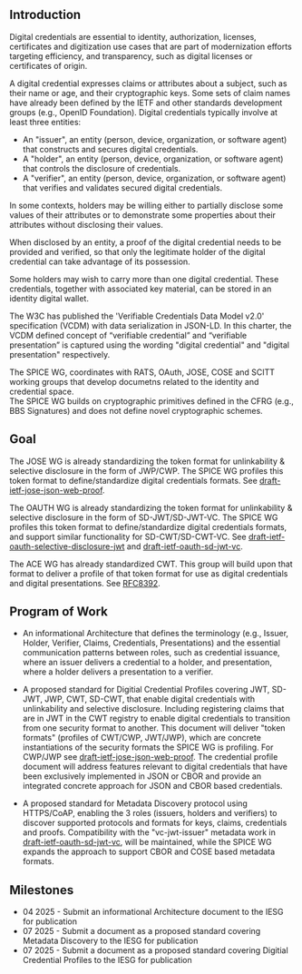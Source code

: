 ## Introduction

Digital credentials are essential to identity, authorization, licenses, certificates and digitization use cases that are part of modernization efforts targeting efficiency, and transparency, such as digital licenses or certificates of origin.

A digital credential expresses claims or attributes about a subject, such as their name or age, and their cryptographic keys.
Some sets of claim names have already been defined by the IETF and other standards development groups (e.g., OpenID Foundation).
Digital credentials typically involve at least three entities:

* An "issuer", an entity (person, device, organization, or software agent) that constructs and secures digital credentials.
* A "holder", an entity (person, device, organization, or software agent) that controls the disclosure of credentials.
* A "verifier", an entity (person, device, organization, or software agent) that verifies and validates secured digital credentials.

In some contexts, holders may be willing either to partially disclose some values of their attributes or to demonstrate some properties about their attributes without disclosing their values. 

When disclosed by an entity, a proof of the digital credential needs to be provided and verified, so that only the legitimate holder of the digital credential can take advantage of its possession.

Some holders may wish to carry more than one digital credential.
These credentials, together with associated key material, can be stored in an identity digital wallet.

The W3C has published the 'Verifiable Credentials Data Model v2.0' specification (VCDM) with data serialization in JSON-LD.
In this charter, the VCDM defined concept of “verifiable credential” and “verifiable presentation” is captured using the wording "digital credential" and "digital presentation" respectively.

The SPICE WG, coordinates with RATS, OAuth, JOSE, COSE and SCITT working groups that develop documetns related to the identity and credential space.  
The SPICE WG builds on cryptographic primitives defined in the CFRG (e.g., BBS Signatures) and does not define novel cryptographic schemes.

## Goal

The JOSE WG is already standardizing the token format for unlinkability & selective disclosure in the form of JWP/CWP.
The SPICE WG profiles this token format to define/standardize digital credentials formats. 
See [draft-ietf-jose-json-web-proof](https://datatracker.ietf.org/doc/draft-ietf-jose-json-web-proof/).

The OAUTH WG is already standardizing the token format for unlinkability & selective disclosure in the form of SD-JWT/SD-JWT-VC.
The SPICE WG profiles this token format to define/standardize digital credentials formats, and support similar functionality for SD-CWT/SD-CWT-VC. 
See [draft-ietf-oauth-selective-disclosure-jwt](https://datatracker.ietf.org/doc/draft-ietf-oauth-selective-disclosure-jwt/) and [draft-ietf-oauth-sd-jwt-vc](https://datatracker.ietf.org/doc/draft-ietf-oauth-sd-jwt-vc/).

The ACE WG has already standardized CWT. 
This group will build upon that format to deliver a profile of that token format for use as digital credentials and digital presentations. 
See [RFC8392](https://datatracker.ietf.org/doc/html/rfc8392).

## Program of Work

* An informational Architecture that defines the terminology (e.g., Issuer, Holder, Verifier, Claims, Credentials, Presentations) and the essential communication patterns between roles, such as credential issuance, where an issuer delivers a credential to a holder, and presentation, where a holder delivers a presentation to a verifier. 

* A proposed standard for Digitial Credential Profiles covering JWT, SD-JWT, JWP, CWT, SD-CWT, that enable digital credentials with unlinkability and selective disclosure. Including registering claims that are in JWT in the CWT registry to enable digital credentials to transition from one security format to another. This document will deliver "token formats" (profiles of CWT/CWP, JWT/JWP), which are concrete instantiations of the security formats the SPICE WG is profiling. For CWP/JWP see [draft-ietf-jose-json-web-proof](https://datatracker.ietf.org/doc/draft-ietf-jose-json-web-proof/). The credential profile document will address features relevant to digital credentials that have been exclusively implemented in JSON or CBOR and provide an integrated concrete approach for JSON and CBOR based credentials.

* A proposed standard for Metadata Discovery protocol using HTTPS/CoAP, enabling the 3 roles (issuers, holders and verifiers) to discover supported protocols and formats for keys, claims, credentials and proofs. Compatibility with the "vc-jwt-issuer" metadata work in [draft-ietf-oauth-sd-jwt-vc](https://datatracker.ietf.org/doc/draft-ietf-oauth-sd-jwt-vc/), will be maintained, while the SPICE WG expands the approach to support CBOR and COSE based metadata formats.

## Milestones

* 04 2025 - Submit an informational Architecture document to the IESG for publication
* 07 2025 - Submit a document as a proposed standard covering Metadata Discovery to the IESG for publication
* 07 2025 - Submit a document as a proposed standard covering Digitial Credential Profiles to the IESG for publication



